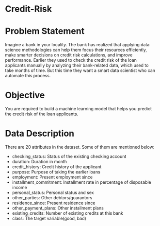 # Credit-Risk

# Problem Statement
Imagine a bank in your locality. The bank has realized that applying data science methodologies can help them focus their resources efficiently, make smarter decisions on credit risk calculations, and improve performance.
Earlier they used to check the credit risk of the loan applicants manually by analyzing their bank-related data, which used to take months of time. But this time they want a smart data scientist who can automate this process.

# Objective
You are required to build a machine learning model that helps you predict the credit risk of the loan applicants.

# Data Description
There are 20 attributes in the dataset. Some of them are mentioned below:
* checking_status: Status of the existing checking account
* duration: Duration in month
* credit_history: Credit history of the applicant
* purpose: Purpose of taking the earlier loans
* employment: Present employment since
* installment_commitment: Installment rate in percentage of disposable income
* personal_status: Personal status and sex
* other_parties: Other debtors/guarantors
* residence_since: Present residence since
* other_payment_plans: Other installment plans
* existing_credits: Number of existing credits at this bank
* class: The target variable(good, bad)
